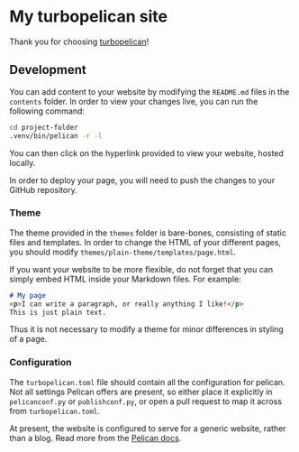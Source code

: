 # My turbopelican site

Thank you for choosing
[turbopelican](https://github.com/turbopelican/turbopelican)!

## Development

You can add content to your website by modifying the `README.md` files in the
`contents` folder. In order to view your changes live, you can run the
following command:

```sh
cd project-folder
.venv/bin/pelican -r -l
```

You can then click on the hyperlink provided to view your website, hosted
locally.

In order to deploy your page, you will need to push the changes to your GitHub
repository.

### Theme

The theme provided in the `themes` folder is bare-bones, consisting of static
files and templates. In order to change the HTML of your different pages, you
should modify `themes/plain-theme/templates/page.html`.

If you want your website to be more flexible, do not forget that you can simply
embed HTML inside your Markdown files. For example:

```markdown
# My page
<p>I can write a paragraph, or really anything I like!</p>
This is just plain text.
```

Thus it is not necessary to modify a theme for minor differences in styling of
a page.

### Configuration

The `turbopelican.toml` file should contain all the configuration for pelican.
Not all settings Pelican offers are present, so either place it explicitly in
`pelicanconf.py` or `publishconf.py`, or open a pull request to map it across
from `turbopelican.toml`.

At present, the website is configured to serve for a generic website, rather
than a blog. Read more from the
[Pelican docs](https://docs.getpelican.com/en/latest/).
